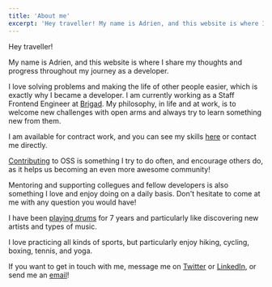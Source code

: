 ```yaml
---
title: 'About me'
excerpt: 'Hey traveller! My name is Adrien, and this website is where I share my thoughts and progress throughout my journey as a developer.'
---
```


Hey traveller!

My name is Adrien, and this website is where I share my thoughts and progress throughout my journey as a developer.

I love solving problems and making the life of other people easier, which is exactly why I became a developer. I am currently working as a Staff Frontend Engineer at [Brigad](https://brigad.co). My philosophy, in life and at work, is to welcome new challenges with open arms and always try to learn something new from them.

I am available for contract work, and you can see my skills [here](/skills) or contact me directly.

[Contributing](https://github.com/adrienharnay) to OSS is something I try to do often, and encourage others do, as it helps us becoming an even more awesome community!

Mentoring and supporting collegues and fellow developers is also something I love and enjoy doing on a daily basis. Don't hesitate to come at me with any question you would have!

I have been [playing drums](https://www.youtube.com/channel/UCVb5uS6xt5xzG0cojt3Yf1A?view_as=subscriber) for 7 years and particularly like discovering new artists and types of music.

I love practicing all kinds of sports, but particularly enjoy hiking, cycling, boxing, tennis, and yoga.

If you want to get in touch with me, message me on [Twitter](https://twitter.com/AdrienHarnay) or [LinkedIn](https://www.linkedin.com/in/adrien-harnay/), or send me an [email](mailto:adrien@harnay.me)!
